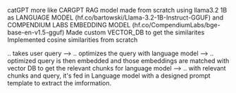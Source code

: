 catGPT more like CARGPT
RAG model made from scratch using llama3.2 1B as LANGUAGE MODEL (hf.co/bartowski/Llama-3.2-1B-Instruct-GGUF) and COMPENDIUM LABS EMBEDDING MODEL (hf.co/CompendiumLabs/bge-base-en-v1.5-gguf)
Made custom VECTOR_DB to get the similarites
Implemented cosine similarities from scratch


.. takes user query --> 
.. optimizes the query with language model --> 
.. optimized query is then embedded and those embeddings are matched with vector DB to get the relevant chunks for language model -->
.. with relevant chunks and query, it's fed in Language model with a designed prompt template to extract the imformation.
